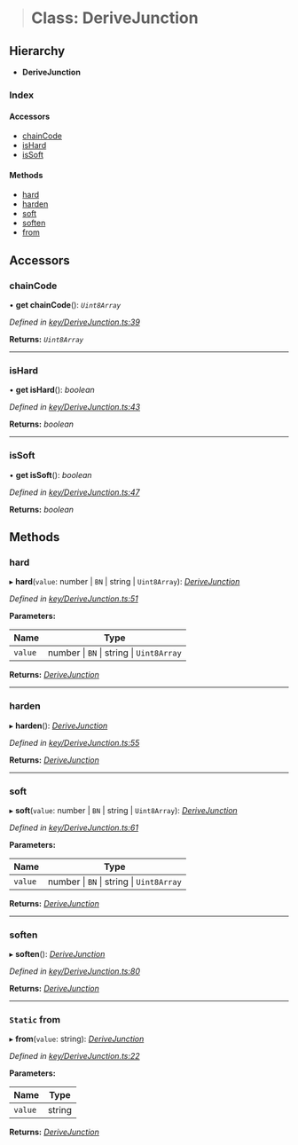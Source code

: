 > # Class: DeriveJunction

## Hierarchy

* **DeriveJunction**

### Index

#### Accessors

* [chainCode](_key_derivejunction_.derivejunction.md#chaincode)
* [isHard](_key_derivejunction_.derivejunction.md#ishard)
* [isSoft](_key_derivejunction_.derivejunction.md#issoft)

#### Methods

* [hard](_key_derivejunction_.derivejunction.md#hard)
* [harden](_key_derivejunction_.derivejunction.md#harden)
* [soft](_key_derivejunction_.derivejunction.md#soft)
* [soften](_key_derivejunction_.derivejunction.md#soften)
* [from](_key_derivejunction_.derivejunction.md#static-from)

## Accessors

###  chainCode

• **get chainCode**(): *`Uint8Array`*

*Defined in [key/DeriveJunction.ts:39](https://github.com/polkadot-js/common/blob/0ec2dae/packages/util-crypto/src/key/DeriveJunction.ts#L39)*

**Returns:** *`Uint8Array`*

___

###  isHard

• **get isHard**(): *boolean*

*Defined in [key/DeriveJunction.ts:43](https://github.com/polkadot-js/common/blob/0ec2dae/packages/util-crypto/src/key/DeriveJunction.ts#L43)*

**Returns:** *boolean*

___

###  isSoft

• **get isSoft**(): *boolean*

*Defined in [key/DeriveJunction.ts:47](https://github.com/polkadot-js/common/blob/0ec2dae/packages/util-crypto/src/key/DeriveJunction.ts#L47)*

**Returns:** *boolean*

## Methods

###  hard

▸ **hard**(`value`: number | `BN` | string | `Uint8Array`): *[DeriveJunction](_key_derivejunction_.derivejunction.md)*

*Defined in [key/DeriveJunction.ts:51](https://github.com/polkadot-js/common/blob/0ec2dae/packages/util-crypto/src/key/DeriveJunction.ts#L51)*

**Parameters:**

Name | Type |
------ | ------ |
`value` | number \| `BN` \| string \| `Uint8Array` |

**Returns:** *[DeriveJunction](_key_derivejunction_.derivejunction.md)*

___

###  harden

▸ **harden**(): *[DeriveJunction](_key_derivejunction_.derivejunction.md)*

*Defined in [key/DeriveJunction.ts:55](https://github.com/polkadot-js/common/blob/0ec2dae/packages/util-crypto/src/key/DeriveJunction.ts#L55)*

**Returns:** *[DeriveJunction](_key_derivejunction_.derivejunction.md)*

___

###  soft

▸ **soft**(`value`: number | `BN` | string | `Uint8Array`): *[DeriveJunction](_key_derivejunction_.derivejunction.md)*

*Defined in [key/DeriveJunction.ts:61](https://github.com/polkadot-js/common/blob/0ec2dae/packages/util-crypto/src/key/DeriveJunction.ts#L61)*

**Parameters:**

Name | Type |
------ | ------ |
`value` | number \| `BN` \| string \| `Uint8Array` |

**Returns:** *[DeriveJunction](_key_derivejunction_.derivejunction.md)*

___

###  soften

▸ **soften**(): *[DeriveJunction](_key_derivejunction_.derivejunction.md)*

*Defined in [key/DeriveJunction.ts:80](https://github.com/polkadot-js/common/blob/0ec2dae/packages/util-crypto/src/key/DeriveJunction.ts#L80)*

**Returns:** *[DeriveJunction](_key_derivejunction_.derivejunction.md)*

___

### `Static` from

▸ **from**(`value`: string): *[DeriveJunction](_key_derivejunction_.derivejunction.md)*

*Defined in [key/DeriveJunction.ts:22](https://github.com/polkadot-js/common/blob/0ec2dae/packages/util-crypto/src/key/DeriveJunction.ts#L22)*

**Parameters:**

Name | Type |
------ | ------ |
`value` | string |

**Returns:** *[DeriveJunction](_key_derivejunction_.derivejunction.md)*